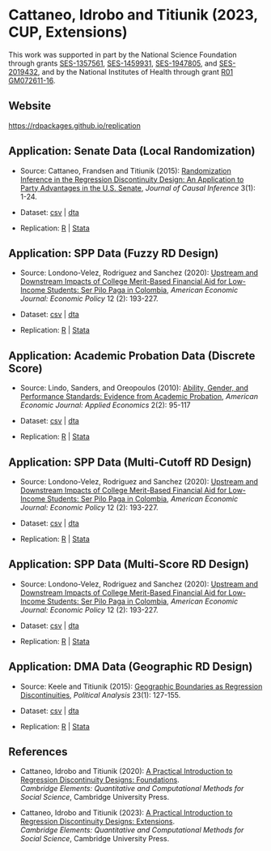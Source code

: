 # Cattaneo, Idrobo and Titiunik (2023, CUP, Extensions)

This work was supported in part by the National Science Foundation through grants [SES-1357561](https://www.nsf.gov/awardsearch/showAward?AWD_ID=1357561), [SES-1459931](https://www.nsf.gov/awardsearch/showAward?AWD_ID=1459931), [SES-1947805](https://www.nsf.gov/awardsearch/showAward?AWD_ID=1947805), and [SES-2019432](https://www.nsf.gov/awardsearch/showAward?AWD_ID=2019432), and by the National Institutes of Health through grant [R01 GM072611-16](https://reporter.nih.gov/project-details/10093056).

## Website

https://rdpackages.github.io/replication

## Application: Senate Data (Local Randomization)

- Source: Cattaneo, Frandsen and Titiunik (2015): [Randomization Inference in the Regression Discontinuity Design: An Application to Party Advantages in the U.S. Senate](https://rdpackages.github.io/references/Cattaneo-Frandsen-Titiunik_2015_JCI.pdf), _Journal of Causal Inference_ 3(1): 1-24.

- Dataset: [csv](CIT_2023_CUP_locrand.csv) | [dta](CIT_2023_CUP_locrand.dta)

- Replication: [R](CIT_2023_CUP_locrand.R) | [Stata](CIT_2023_CUP_locrand.do)

## Application: SPP Data (Fuzzy RD Design)

- Source: Londono-Velez, Rodriguez and Sanchez (2020): [Upstream and Downstream Impacts of College Merit-Based Financial Aid for Low-Income Students: Ser Pilo Paga in Colombia](https://doi.org/10.1257/pol.20180131), _American Economic Journal: Economic Policy_ 12 (2): 193-227.

- Dataset: [csv](CIT_2023_CUP_fuzzy.csv) | [dta](CIT_2023_CUP_fuzzy.dta)

- Replication: [R](CIT_2023_CUP_fuzzy.R) | [Stata](CIT_2023_CUP_fuzzy.do)

## Application: Academic Probation Data (Discrete Score)

- Source: Lindo, Sanders, and Oreopoulos (2010): [Ability, Gender, and Performance Standards: Evidence from Academic Probation](https://doi.org/10.1257/app.2.2.95), _American Economic Journal: Applied Economics_ 2(2): 95-117

- Dataset: [csv](CIT_2023_CUP_discrete.csv) | [dta](CIT_2023_CUP_discrete.dta)

- Replication: [R](CIT_2023_CUP_discrete.R) | [Stata](CIT_2023_CUP_discrete.do)

## Application: SPP Data (Multi-Cutoff RD Design)

- Source: Londono-Velez, Rodriguez and Sanchez (2020): [Upstream and Downstream Impacts of College Merit-Based Financial Aid for Low-Income Students: Ser Pilo Paga in Colombia](https://doi.org/10.1257/pol.20180131), _American Economic Journal: Economic Policy_ 12 (2): 193-227.

- Dataset: [csv](CIT_2023_CUP_multicutoff.csv) | [dta](CIT_2023_CUP_multicutoff.dta)

- Replication: [R](CIT_2023_CUP_multicutoff.R) | [Stata](CIT_2023_CUP_multicutoff.do)

## Application: SPP Data (Multi-Score RD Design)

- Source: Londono-Velez, Rodriguez and Sanchez (2020): [Upstream and Downstream Impacts of College Merit-Based Financial Aid for Low-Income Students: Ser Pilo Paga in Colombia](https://doi.org/10.1257/pol.20180131), _American Economic Journal: Economic Policy_ 12 (2): 193-227.

- Dataset: [csv](CIT_2023_CUP_multiscore.csv) | [dta](CIT_2023_CUP_multiscore.dta)

- Replication: [R](CIT_2023_CUP_multiscore.R) | [Stata](CIT_2023_CUP_multiscore.do)

## Application: DMA Data (Geographic RD Design)

- Source: Keele and Titiunik (2015): [Geographic Boundaries as Regression Discontinuities](https://rdpackages.github.io/references/Keele-Titiunik_2015_PA.pdf), _Political Analysis_ 23(1): 127-155.

- Dataset: [csv](CIT_2023_CUP_senate.csv) | [dta](CIT_2023_CUP_senate.dta)

- Replication: [R](CIT_2023_CUP_senate.R) | [Stata](CIT_2023_CUP_senate.do)


## References

- Cattaneo, Idrobo and Titiunik (2020): [A Practical Introduction to Regression Discontinuity Designs: Foundations](https://rdpackages.github.io/references/Cattaneo-Idrobo-Titiunik_2020_CUP.pdf).<br>
_Cambridge Elements: Quantitative and Computational Methods for Social Science_, Cambridge University Press.

- Cattaneo, Idrobo and Titiunik (2023): [A Practical Introduction to Regression Discontinuity Designs: Extensions](https://rdpackages.github.io/references/Cattaneo-Idrobo-Titiunik_2023_CUP.pdf).<br>
_Cambridge Elements: Quantitative and Computational Methods for Social Science_, Cambridge University Press.

<br><br>
